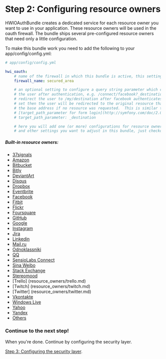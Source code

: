 Step 2: Configuring resource owners
===================================
HWIOAuthBundle creates a dedicated service for each resource owner you want to
use in your application. These resource owners will be used in the oauth
firewall. The bundle ships several pre-configured resource owners that need
only a little configuration.

To make this bundle work you need to add the following to your app/config/config.yml:

```yaml
# app/config/config.yml

hwi_oauth:
    # name of the firewall in which this bundle is active, this setting MUST be set
    firewall_name: secured_area

    # an optional setting to configure a query string parameter which can be used to redirect
    # the user after authentication, e.g. /connect/facebook?_destination=/my/destination will
    # redirect the user to /my/destination after facebook authenticates them.  If this is not
    # set then the user will be redirected to the original resource that they requested, or
    # the base address if no resource was requested.  This is similar to the behaviour of
    # [target_path_parameter for form login](http://symfony.com/doc/2.0/cookbook/security/form_login.html).
    # target_path_parameter: _destination

    # here you will add one (or more) configurations for resource owners
    # and other settings you want to adjust in this bundle, just checkout the list below!
```

##### Built-in resource owners:

- [37signals](resource_owners/37signals.md)
- [Amazon](resource_owners/amazon.md)
- [Bitbucket](resource_owners/bitbucket.md)
- [Bitly](resource_owners/bitly.md)
- [DeviantArt](resource_owners/deviantart.md)
- [Disqus](resource_owners/disqus.md)
- [Dropbox](resource_owners/dropbox.md)
- [Eventbrite](resource_owners/eventbrite.md)
- [Facebook](resource_owners/facebook.md)
- [Fitbit](resource_owners/fitbit.md)
- [Flickr](resource_owners/flickr.md)
- [Foursquare](resource_owners/foursquare.md)
- [GitHub](resource_owners/github.md)
- [Google](resource_owners/google.md)
- [Instagram](resource_owners/instagram.md)
- [Jira](resource_owners/jira.md)
- [Linkedin](resource_owners/linkedin.md)
- [Mail.ru](resource_owners/mailru.md)
- [Odnoklassniki](resource_owners/odnoklassniki.md)
- [QQ](resource_owners/qq.md)
- [SensioLabs Connect](resource_owners/sensio_connect.md)
- [Sina Weibo](resource_owners/sina_weibo.md)
- [Stack Exchange](resource_owners/stack_exchange.md)
- [Stereomood](resource_owners/stereomood.md)
- [Trello] (resource_owners/trello.md)
- [Twitch] (resource_owners/twitch.md)
- [Twitter] (resource_owners/twitter.md)
- [Vkontakte](resource_owners/vkontakte.md)
- [Windows Live](resource_owners/windows_live.md)
- [Yahoo](resource_owners/yahoo.md)
- [Yandex](resource_owners/yandex.md)
- [Others](resource_owners/others.md)

### Continue to the next step!
When you're done. Continue by configuring the security layer.


[Step 3: Configuring the security layer](3-configuring_the_security_layer.md).
